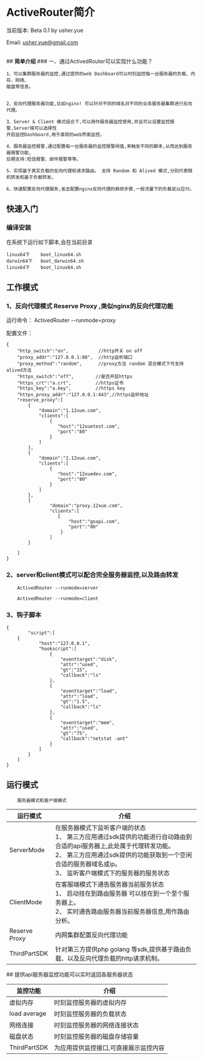#   ActiveRouter简介    　
当前版本: Beta 0.1	by usher.yue	

Email:   usher.yue@gmail.com		
			
<br>
##  <b>简单介绍</b>		
### 一、通过ActivedRouter可以实现什么功能？		

	1、可以集群服务器的监控,通过提供的web Dashboard可以时刻监控每一台服务器的负载、内存、网络、
	磁盘等信息。
	
        
	2、反向代理服务器功能,比如nginx! 可以针对不同的域名对不同的业务服务器集群进行反向代理。
        
	3、Server & Client 模式组合下,可以用作服务器监控使用,并且可以设置监控报警,Server端可以选择性
	开启监控Dashboard,用于直观的web界面监控。
	
	4、服务器监控报警,通过配置每一台服务器的监控报警阀值,来触发不同的脚本,从而达到服务器报警功能,
	后期支持:短信报警、邮件报警等等。
        
	5、实现基于真实负载的反向代理和请求路由。 支持 Random 和 Alived 模式,分别代表随机转发和基于负载转发。
        
	6、快速配置反向代理服务,省去配置nginx反向代理的麻烦步骤,一般流量下的负载足以应付。 
        
##  快速入门		
###  编译安装
在系统下运行如下脚本,会在当前目录

	linux64下    boot_linux64.sh
	darwin64下   boot_darwin64.sh
	linux64下    boot_linux64.sh
               
##  工作模式 
### 1、反向代理模式 Reserve Proxy ,类似nginx的反向代理功能
运行命令： ActivedRouter --runmode=proxy		

配置文件：
        
 	{	
 		"http_switch":"on",           //http开关 on off
  		"proxy_addr":"127.0.0.1:80",  //http监听端口
		"proxy_method":"random",      //proxy方法 random 混合模式下可支持alived方法
		"https_switch":"off",        //是否开启https
		"https_crt":"a.crt",         //https证书
		"https_key":"a.key",         //https key
		"https_proxy_addr":"127.0.0.1:443",//https监听地址
		"reserve_proxy":[
			{
				"domain":"1.12xue.com",
				"clients":[
				    {
					   "host":"12xuetest.com",
					   "port":"80"	
			        }
				]
			},
			{
				"domain":"2.12xue.com",
				"clients":[
				    {
					   "host":"12xuedev.com",
					   "port":"80"	
			        }
				]
			},
			{
					"domain":"proxy.12xue.com",
					"clients":[
				 	   {
						   "host":"goapi.com",
						   "port":"80"	
		  		  	    }
					]
			}
		
		]
	}
### 2、server和client模式可以配合完全服务器监控,以及路由转发
        ActivedRouter --runmode=server  
        
        ActivedRouter --runmode=client  
### 3、钩子脚本 
	{   
			"script":[
		{
				"host":"127.0.0.1",
				"hookscript":[
					{
						"eventtarget":"disk",
						"attr":"used",
						"gt":"15",
						"callback":"ls"
					},
					{
						"eventtarget":"load",
						"attr":"load",
						"gt":"1.5",
						"callback":"ls"
					},
					{
						"eventtarget":"mem",
						"attr":"used",
						"gt":"75",
						"callback":"netstat -ant"
					}
				]
			}
		]
	}
##  <b>运行模式</b>
        服务器模式和客户端模式
<table >
   <thead>
     <tr>
        <th>运行模式</th>
        <th>介绍</th>
     </tr>
   </thead>
   <tbody>
    <tr>
      <td>
         ServerMode
      </td>
      <td>
            在服务器模式下监听客户端的状态 <br/>
            1、 第三方应用通过sdk提供的功能进行自动路由到合适的api服务器上,此处属于代理转发功能。<br/>
            2、 第三方应用通过sdk提供的功能获取到一个空闲合适的服务器域名或ip。<br/>
            3、 监听客户端模式下的服务器的服务状态
      </td>
    </tr>
    <tr>
      <td>
         ClientMode
      </td>
      <td>
            在客服端模式下通告服务器当前服务状态 <br/>
            1、 启动挂在到路由服务器 可以挂在到一个至个服务器上。<br/>
            2、 实时通告路由服务器当前服务器信息,用作路由分析。
      </td>
    </tr>
	<tr>
      <td>
         Reserve Proxy
      </td>
      <td>
         内网集群配置反向代理功能
      </td>
    </tr>
    <tr>
      <td>
         ThirdPartSDK
      </td>
      <td>
        针对第三方提供php golang 等sdk,提供基于路由负载、以及反向代理负载的http请求机制。
      </td>
    </tr>
   </tbody>
</table>    
##  提供api服务器监控功能可以实时返回各服务器状态  
<table >
   <thead>
     <tr>
        <th>监控功能</th>
        <th>介绍</th>
     </tr>
   </thead>
   <tbody>
    <tr>
      <td>
         虚拟内存
      </td>
      <td>
             时刻监控服务器的虚拟内存
      </td>
    </tr>
     <tr>
      <td>
         load average
      </td>
      <td>
             时刻监控服务器的负载状态
      </td>
    </tr>
    <tr>
      <td>
         网络连接
      </td>
      <td>
        时刻监控服务器的网络连接状态
      </td>
    </tr>
    <tr>
      <td>
         磁盘状态
      </td>
      <td>
        时刻监控服务器的磁盘存储容量
      </td>
    </tr>
    <tr>
      <td>
         ThirdPartSDK
      </td>
      <td>
         为应用提供监控接口,可直接展示监控内容
      </td>
    </tr>
   </tbody>
</table>
